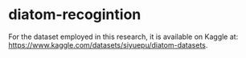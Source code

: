 # diatom-recogintion
For the dataset employed in this research, it is available on Kaggle at: https://www.kaggle.com/datasets/siyuepu/diatom-datasets.
